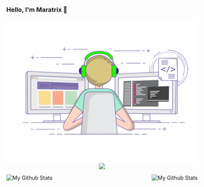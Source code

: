 ### Hello, I'm Maratrix 👋

<p align="center">
  <img align="center" src="https://github.com/maratrixx/maratrixx/raw/master/developer.gif"/>
  <img align="center" src="https://github-profile-trophy.vercel.app/?username=maratrixx&title=MultipleLang,Star,Follower,Commit,Issue,PullRequest" style="max-width:100%;">
</p>


<p align="center">
  <img align="left" src="https://github-readme-stats.vercel.app/api?username=maratrixx&show_icons=true&count_private=true&hide=stars&include_all_commits=true&theme=buefy&layout=compact" alt="My Github Stats">
  <img align="right" src="https://github-readme-stats.vercel.app/api/top-langs/?username=maratrixx&layout=compact" alt="My Github Stats">
</p>
